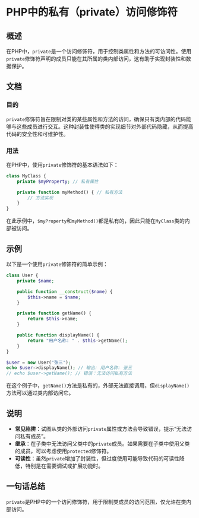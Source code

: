 <!--
Meta Description: # PHP中的私有（private）访问修饰符 ## 概述 在PHP中，`private`是一个访问修饰符，用于控制类属性和方法的可访问性。使用`private`修饰符声明的成员只能在其所属的类内部访问，这有助于实现封装性和数据保护。 ## 文档 ### 目的 `private`修饰符旨在限制对类的...
Meta Keywords: private, user, name, function, getname
-->

# PHP中的私有（private）访问修饰符

## 概述
在PHP中，`private`是一个访问修饰符，用于控制类属性和方法的可访问性。使用`private`修饰符声明的成员只能在其所属的类内部访问，这有助于实现封装性和数据保护。

## 文档
### 目的
`private`修饰符旨在限制对类的某些属性和方法的访问，确保只有类内部的代码能够与这些成员进行交互。这种封装性使得类的实现细节对外部代码隐藏，从而提高代码的安全性和可维护性。

### 用法
在PHP中，使用`private`修饰符的基本语法如下：

```php
class MyClass {
    private $myProperty; // 私有属性

    private function myMethod() { // 私有方法
        // 方法实现
    }
}
```

在此示例中，`$myProperty`和`myMethod()`都是私有的，因此只能在`MyClass`类的内部被访问。

## 示例
以下是一个使用`private`修饰符的简单示例：

```php
class User {
    private $name;

    public function __construct($name) {
        $this->name = $name;
    }

    private function getName() {
        return $this->name;
    }

    public function displayName() {
        return "用户名称: " . $this->getName();
    }
}

$user = new User("张三");
echo $user->displayName(); // 输出: 用户名称: 张三
// echo $user->getName(); // 错误：无法访问私有方法
```

在这个例子中，`getName()`方法是私有的，外部无法直接调用，但`displayName()`方法可以通过类内部访问它。

## 说明
- **常见陷阱**：试图从类的外部访问`private`属性或方法会导致错误，提示“无法访问私有成员”。
- **继承**：在子类中无法访问父类中的`private`成员。如果需要在子类中使用父类的成员，可以考虑使用`protected`修饰符。
- **可读性**：虽然`private`增加了封装性，但过度使用可能导致代码的可读性降低，特别是在需要调试或扩展功能时。

## 一句话总结
`private`是PHP中的一个访问修饰符，用于限制类成员的访问范围，仅允许在类内部访问。
